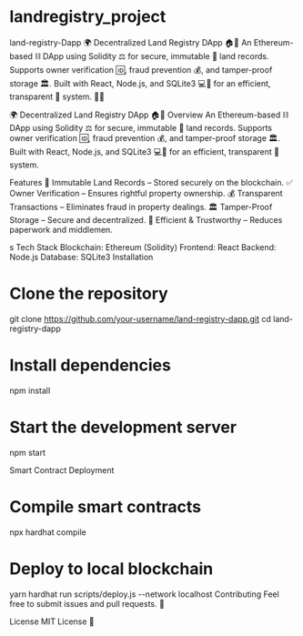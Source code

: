 # landregistry_project
land-registry-Dapp
🌍 Decentralized Land Registry DApp 🏠🔗 An Ethereum-based ⛓️ DApp using Solidity ⚖️ for secure, immutable 📜 land records. Supports owner verification 🆔, fraud prevention 💰, and tamper-proof storage 🏛️. Built with React, Node.js, and SQLite3 💻🔢 for an efficient, transparent 🚀 system. 🔐✅

🌍 Decentralized Land Registry DApp 🏠🔗
Overview
An Ethereum-based ⛓️ DApp using Solidity ⚖️ for secure, immutable 📜 land records. Supports owner verification 🆔, fraud prevention 💰, and tamper-proof storage 🏛️. Built with React, Node.js, and SQLite3 💻🔢 for an efficient, transparent 🚀 system.

Features
🔐 Immutable Land Records – Stored securely on the blockchain.
✅ Owner Verification – Ensures rightful property ownership.
💰 Transparent Transactions – Eliminates fraud in property dealings.
🏛️ Tamper-Proof Storage – Secure and decentralized.
🚀 Efficient & Trustworthy – Reduces paperwork and middlemen.

s
Tech Stack
Blockchain: Ethereum (Solidity)
Frontend: React
Backend: Node.js
Database: SQLite3
Installation
# Clone the repository
git clone https://github.com/your-username/land-registry-dapp.git
cd land-registry-dapp

# Install dependencies
npm install

# Start the development server
npm start


Smart Contract Deployment
# Compile smart contracts
npx hardhat compile

# Deploy to local blockchain
yarn hardhat run scripts/deploy.js --network localhost
Contributing
Feel free to submit issues and pull requests. 🚀

License
MIT License 📜
